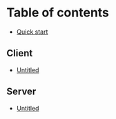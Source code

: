 # Table of contents

* [Quick start](README.md)

## Client

* [Untitled](client/untitled.md)

## Server

* [Untitled](server/untitled.md)

